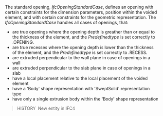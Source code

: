 ﻿The standard opening, _IfcOpeningStandardCase_, defines an opening with certain constraints for the dimension parameters, position within the voided element, and with certain constraints for the geometric representation. The _IfcOpeningStandardCase_ handles all cases of openings, that:

* are true openings where the opening depth is greather than or equal to the thickness of the element, and the _Predefinedtype_ is set correctly to .OPENING.
* are true recesses where the opening depth is lower than the thickness of the element, and the _Predefinedtype_ is set correctly to .RECESS.
* are extruded perpendicular to the wall plane in case of openings in a wall
* are extruded perpendicular to the slab plane in case of openings in a slab
* have a local placement relative to the local placement of the voided element
* have a 'Body' shape representation with 'SweptSolid' representation type
* have only a single extrusion body within the 'Body' shape representation

> HISTORY&nbsp; New entity in IFC4